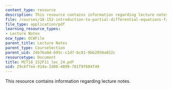 ```yaml
---
content_type: resource
description: This resource contains information regarding lecture notes.
file: /courses/18-152-introduction-to-partial-differential-equations-fall-2011/29c6f7ee914a1d804899781f9f604f49_MIT18_152F11_lec_24.pdf
file_type: application/pdf
learning_resource_types:
- Lecture Notes
ocw_type: OCWFile
parent_title: Lecture Notes
parent_type: CourseSection
parent_uid: 24b76a0d-695c-c1d7-bc81-9bb2950a852c
resourcetype: Document
title: MIT18_152F11_lec_24.pdf
uid: 29c6f7ee-914a-1d80-4899-781f9f604f49
---
```

This resource contains information regarding lecture notes.

